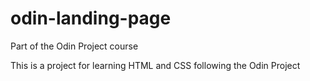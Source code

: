 # odin-landing-page
Part of the Odin Project course

This is a project for learning HTML and CSS following the Odin Project
